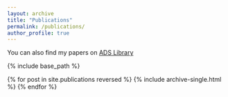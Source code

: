 ```yaml
---
layout: archive
title: "Publications"
permalink: /publications/
author_profile: true
---
```


You can also find my papers on [ADS Library](https://ui.adsabs.harvard.edu/search/filter_author_facet_hier_fq_author=AND&filter_author_facet_hier_fq_author=author_facet_hier%3A%221%2FZhang%2C%20S%2FZhang%2C%20Shiwu%22&filter_database_fq_database=AND&filter_database_fq_database=((database%3Aastronomy%20OR%20database%3Aphysics))&filter_database_fq_database=database%3A%22astronomy%22&fq=%7B!type%3Daqp%20v%3D%24fq_database%7D&fq=%7B!type%3Daqp%20v%3D%24fq_author%7D&fq_author=(author_facet_hier%3A%221%2FZhang%2C%20S%2FZhang%2C%20Shiwu%22)&fq_database=(((database%3Aastronomy%20OR%20database%3Aphysics))%20AND%20database%3A%22astronomy%22)&q=%20author%3A%22Zhang%2C%20Shiwu%22%20year%3A2018-2024&sort=date%20desc%2C%20bibcode%20desc&p_=0)

{% include base_path %}

{% for post in site.publications reversed %}
  {% include archive-single.html %}
{% endfor %}
